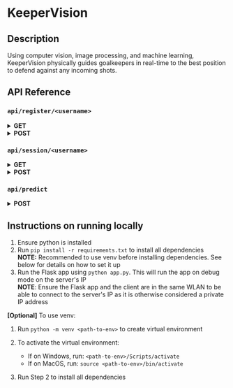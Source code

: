 # KeeperVision

## Description

Using computer vision, image processing, and machine learning, KeeperVision physically guides goalkeepers in real-time to the best position to defend against any incoming shots.

## API Reference

### `api/register/<username>`

<details>   
<summary><b>GET</b></summary>
   <table>
      <tr>
         <th rowspan="3">Response</th>
         <th>OK</th>
         <th>Code</th>
         <th>Content</th>
      </tr>
      <tr>
         <td>✅</td>
         <td><code>200</code></td>
         <td>
            <pre lang="typescript">{"id": &lt;player_id&gt;}</pre>
         </td>
      </tr>
      <tr>
         <td>❌</td>
         <td><code>404</code></td>
         <td>
            <pre lang="typescript">{"message": "Player &lt;username&gt; does not exist."}</pre>
         </td>
      </tr>
   </table> 
</details>

<details>
<summary><b>POST</b></summary>
   <table>
      <tr>
         <th>Body</th>
         <td colspan='4'>
            <pre lang="typescript">{"email": &lt;email&gt;}</pre>
         </td>
      </tr>
      <tr>
         <th rowspan='4'>Response</th>
         <th>OK</th>
         <th>Code</th>
         <th>Content</th>
      </tr>
      <tr>
         <td>✅</td>
         <td><code>200</code></td>
         <td>
            <pre lang="typescript">{"id": &lt;player_id&gt;}</pre>
         </td>
      </tr>
      <tr>
         <td>❌</td>
         <td><code>400</code></td>
         <td>
            <pre lang="typescript">{"message": "&lt;some error message like duplicate key Integrity error&gt;"}</pre>
         </td>
      </tr>
   </table>
</details>

### `api/session/<username>`

<details>   
<summary><b>GET</b></summary>
   <table>
      <tr>
         <th rowspan='3'>Response</th>
         <th>OK</th>
         <th>Code</th>
         <th>Content</th>
      </tr>
      <tr>
         <td>✅</td>
         <td><code>200</code></td>
         <td>
            <pre lang="typescript">{"player_id": &lt;player_id&gt;, "session_stats": &lt;list of session_stats in desc order of session_end&gt;}</pre>
         </td>
      </tr>
      <tr>
         <td>❌</td>
         <td><code>404</code></td>
         <td>
            <pre lang="typescript">{"message": "Player &lt;username&gt; does not exist."}</pre>
         </td>
      </tr>
   </table> 
</details>

<details>
<summary><b>POST</b></summary>
   <table>
      <tr>
         <th>Body</th>
         <td colspan='4'>
            <pre lang="typescript">{"session_stats": &lt;session_stats JSON with all the fields&gt;}</pre>
         </td>
      </tr>
      <tr>
         <th rowspan='3'>Files</th>
         <th>File Name</th>
         <th colspan='4'>Description</th>
      </tr>
      <tr>
         <td><code>initial_image</code></td>
         <td colspan='4'>Image file containing goalkeeper's initial position before session starts</td>
      </tr>
      <tr>
         <td><code>final_image</code></td>
         <td colspan='4'>Image file containing goalkeeper's final position at the end of session</td>
      </tr>
      <tr>
         <th rowspan='4'>Response</th>
         <th>OK</th>
         <th>Code</th>
         <th>Content</th>
      </tr>
      <tr>
         <td>✅</td>
         <td><code>200</code></td>
         <td>
            <pre lang="typescript">{"id": &lt;session_id&gt;}</pre>
         </td>
      </tr>
      <tr>
         <td>❌</td>
         <td><code>400</code></td>
         <td>
            <pre lang="typescript">{"message": "&lt;some error message like duplicate key Integrity error&gt;"}</pre>
         </td>
      </tr>
      <tr>
         <td>❌</td>
         <td><code>404</code></td>
         <td>
            <pre lang="typescript">{"message": "Player &lt;username&gt; does not exist."}</pre>
         </td>
      </tr>
   </table>
</details>

### `api/predict`

<details>   
<summary><b>POST</b></summary>
   <table>
      <tr>
         <th rowspan='2'>Files</th>
         <th>File Name</th>
         <th colspan='2'>Description</th>
      </tr>
      <tr>
         <td><code>image</code></td>
         <td colspan='2'>Image file to be processed</td>
      </tr>
      <tr>
         <th rowspan='4'>Response</th>
         <th>OK</th>
         <th>Code</th>
         <th>Content</th>
      </tr>
      <tr>
         <td>✅</td>
         <td><code>200</code></td>
         <td>
            <pre lang="typescript">{"idx": &lt;idx corresponding to direction to move&gt;, "x": &lt;offset in x direction&gt;, "y": &lt;offset in y direction&gt;}</pre>
         </td>
      </tr>
   </table>
</details>

## Instructions on running locally

1. Ensure python is installed
2. Run `pip install -r requirements.txt` to install all dependencies<br />
   **NOTE:** Recommended to use venv before installing dependencies. See below for details on how to set it up
3. Run the Flask app using `python app.py`. This will run the app on debug mode on the server's IP<br />
   **NOTE**: Ensure the Flask app and the client are in the same WLAN to be able to connect to the server's IP as it is otherwise considered a private IP address

**[Optional]** To use venv:

1. Run `python -m venv <path-to-env>` to create virtual environment
2. To activate the virtual environment:

   - If on Windows, run: `<path-to-env>/Scripts/activate`
   - If on MacOS, run: `source <path-to-env>/bin/activate`

3. Run Step 2 to install all dependencies
